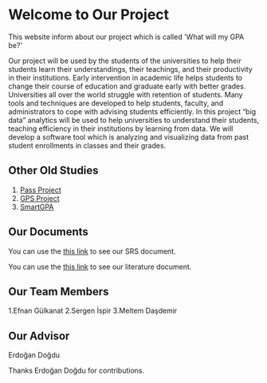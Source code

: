 # Welcome to Our Project

This website inform about our project which is called 'What will my GPA be?'

Our project will be used by the students of the universities to help their students learn their understandings, their teachings, and their productivity in their institutions. Early intervention in academic life helps students to change their course of education and graduate early with better grades. Universities all over the world struggle with retention of students. Many tools and techniques are developed to help students, faculty, and administrators to cope with advising students efficiently. In this project “big data” analytics will be used to help universities to understand their students, teaching efficiency in their institutions by learning from data. We will develop a software tool which is analyzing and visualizing data from past student enrollments in classes and their grades.

## Other Old Studies 
1. [Pass Project](http://www.umuc.edu/documents/upload/developing-data-driven-predictive-models-of-student-success-final.pdf)
2. [GPS Project](http://oie.gsu.edu/files/2014/04/Advisement-GPS.pdf)
3. [SmartGPA](http://studentlife.cs.dartmouth.edu/smartgpa.pdf)

## Our Documents
You can use the [this link](https://github.com/CankayaUniversity/ceng-407-408-project-what-will-my-gpa-be/wiki) to see our SRS document.

You can use the [this link](https://github.com/CankayaUniversity/ceng-407-408-project-what-will-my-gpa-be/wiki) to see our literature document.

## Our Team Members

1.Efnan Gülkanat 
2.Sergen İspir
3.Meltem Daşdemir
## Our Advisor

Erdoğan Doğdu

Thanks Erdoğan Doğdu for contributions.

